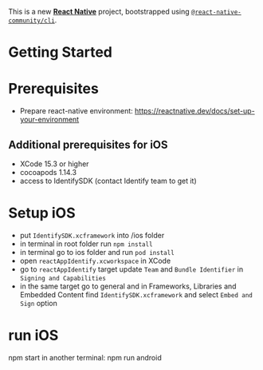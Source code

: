 This is a new [**React Native**](https://reactnative.dev) project, bootstrapped using [`@react-native-community/cli`](https://github.com/react-native-community/cli).

# Getting Started

# Prerequisites
- Prepare react-native environment: https://reactnative.dev/docs/set-up-your-environment

## Additional prerequisites for iOS
- XCode 15.3 or higher
- cocoapods 1.14.3
- access to IdentifySDK (contact Identify team to get it)

# Setup iOS
- put `IdentifySDK.xcframework` into /ios folder
- in terminal in root folder run `npm install`
- in terminal go to ios folder and run `pod install`
- open `reactAppIdentify.xcworkspace` in XCode
- go to `reactAppIdentify` target update `Team` and `Bundle Identifier` in `Signing and Capabilities`
- in the same target go to general and in Frameworks, Libraries and Embedded Content find `IdentifySDK.xcframework` 
  and select `Embed and Sign` option

# run iOS
  npm start
  in another terminal: npm run android
